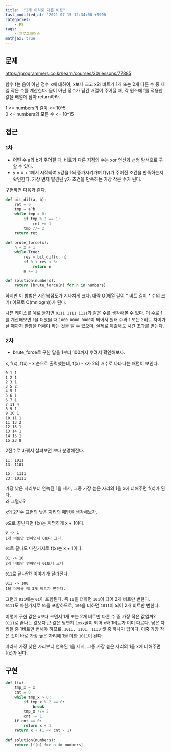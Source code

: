 ```yaml
---
title:  "2개 이하로 다른 비트"
last_modified_at: '2021-07-15 12:34:00 +0900'
categories:
    - PS
tags:
    - 프로그래머스
mathjax: true
---
```

## 문제
https://programmers.co.kr/learn/courses/30/lessons/77885

함수 f는 음이 아닌 정수 x에 대하여, x보다 크고 x와 비트가 1개 또는 2개 다른 수 중 제일 작은 수를 계산한다. 음이 아닌 정수가 담긴 배열이 주어질 때, 각 원소에 f를 적용한 값을 배열에 담아 return하라.

1 <= numbers의 길이 <= 10^5\
0 <= numbers의 모든 수 <= 10^15


## 접근

### 1차
* 어떤 수 a와 b가 주어질 때, 비트가 다른 지점의 수는 xor 연산과 선형 탐색으로 구할 수 있다.
* y = x + 1에서 시작하여 y값을 1씩 증가시켜가며 f(y)가 주어진 조건을 만족하는지 확인한다. 가장 먼저 발견된 y가 조건을 만족하는 가장 작은 수가 된다.

구현하면 다음과 같다.
```python
def bit_dif(a, b):
    ret = 0
    tmp = a^b
    while tmp > 0:
        if tmp % 2 == 1:
            ret += 1
        tmp //= 2
    return ret
        
def brute_force(x):
    n = x + 1
    while True:
        res = bit_dif(x, n)
        if 0 < res < 3:
            return n
        n += 1

def solution(numbers):
    return [brute_force(n) for n in numbers]
```
하지만 이 방법은 시간복잡도가 지나치게 크다. 대략 O(배열 길이 * 비트 길이 * 수의 크기) 이므로 O(mnlog(n))가 된다.

나쁜 케이스를 예로 들자면 ```0111 1111 1111```과 같은 수를 생각해볼 수 있다. 이 수로 f를 계산해보면 1을 더했을 때 ```1000 0000 0000```이 되어서 원래 수와 1 또는 2비트 차이가 날 때까지 한참을 더해야 하는 것을 알 수 있으며, 실제로 제출해도 시간 초과를 받는다.


### 2차
* brute_force로 구한 답을 1부터 100까지 뿌려서 확인해보자.

x, f(x), f(x) - x 순으로 출력했는데, f(x) - x가 2의 배수로 나타나는 패턴이 보인다.
```
0 1 1
1 2 1
2 3 1
3 5 2
4 5 1
5 6 1
6 7 1
7 11 4
8 9 1
9 10 1
10 11 1
11 13 2
12 13 1
13 14 1
14 15 1
15 23 8
```
2진수로 바꿔서 살펴보면 보다 분명해진다.
```
11: 1011
13: 1101

15:  1111
23: 10111
```
가장 낮은 자리부터 연속된 1을 세서, 그중 가장 높은 자리의 1을 x에 더해주면 f(x)가 된다.\
왜 그럴까?

x의 2진수 표현의 낮은 자리의 패턴을 생각해보자.

```0```으로 끝난다면 f(x)는 자명하게 x + 1이다.
```
0 -> 1
1개 비트만 변하면서 0보다 크다.
```
```01```로 끝나도 마찬가지로 f(x)는 x + 1이다.
```
01 -> 10 
2개 비트만 변하면서 01보다 크다
```

```011```로 끝나면? 이야기가 달라진다.
```
011 -> 100
1을 더했을 때 3개 비트가 변한다.
```
그런데 ```011```에는 ```01```이 포함된다. 즉 ```10```을 더하면 ```101```이 되어 2개 비트만 변한다.\
```0111```도 마찬가지로 ```01```을 포함하므로, ```100```을 더하면 ```1011```이 되어 2개 비트만 변한다.

이렇게 구한 값은 x보다 크면서 1개 또는 2개 비트만 다른 수 중 가장 작은 값일까?\
```0111```로 끝나는 값보다 큰 값은 당연히 ```1xxx```꼴이 되어 x와 1비트가 이미 다르다. 남은 자리들 중 1비트만 변해야 하므로, ```1011, 1101, 1110``` 셋 중 하나가 답이다. 이중 가장 작은 것이 바로 가장 높은 자리에 1을 더한 ```1011```이 된다.

따라서 가장 낮은 자리부터 연속된 1을 세서, 그중 가장 높은 자리의 1을 x에 더해주면 f(x)가 된다.

## 구현
```python
def f(x):
    tmp_x = x
    cnt = 0
    while tmp_x > 0:
        if tmp_x % 2 == 0:
            break
        tmp_x //= 2
        cnt += 1
    if cnt == 0:
        return x + 1
    return x + (1 << cnt - 1)
    
def solution(numbers):
    return [f(n) for n in numbers]
```